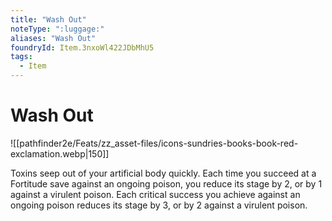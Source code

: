 ```yaml
---
title: "Wash Out"
noteType: ":luggage:"
aliases: "Wash Out"
foundryId: Item.3nxoWl422JDbMhU5
tags:
  - Item
---
```


# Wash Out
![[pathfinder2e/Feats/zz_asset-files/icons-sundries-books-book-red-exclamation.webp|150]]

Toxins seep out of your artificial body quickly. Each time you succeed at a Fortitude save against an ongoing poison, you reduce its stage by 2, or by 1 against a virulent poison. Each critical success you achieve against an ongoing poison reduces its stage by 3, or by 2 against a virulent poison.
